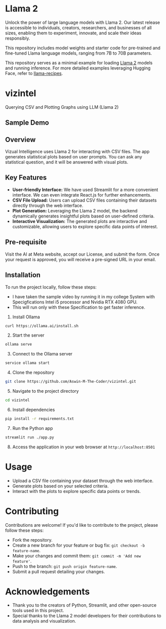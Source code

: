 # Llama 2

Unlock the power of large language models with Llama 2. Our latest release is accessible to individuals, creators, researchers, and businesses of all sizes, enabling them to experiment, innovate, and scale their ideas responsibly.

This repository includes model weights and starter code for pre-trained and fine-tuned Llama language models, ranging from 7B to 70B parameters.

This repository serves as a minimal example for loading [Llama 2](https://ai.meta.com/research/publications/llama-2-open-foundation-and-fine-tuned-chat-models/) models and running inference. For more detailed examples leveraging Hugging Face, refer to [llama-recipes](https://github.com/facebookresearch/llama-recipes/).

# vizintel

Querying CSV and Plotting Graphs using LLM (Llama 2)

## Sample Demo

## Overview

Vizual Intelligence uses Llama 2 for interacting with CSV files. The app generates statistical plots based on user prompts. You can ask any statistical question, and it will be answered with visual plots.

## Key Features

- **User-friendly Interface:** We have used Streamlit for a more convenient interface. We can even integrate React.js for further enhancements.
- **CSV File Upload:** Users can upload CSV files containing their datasets directly through the web interface.
- **Plot Generation:** Leveraging the Llama 2 model, the backend dynamically generates insightful plots based on user-defined criteria.
- **Interactive Visualization:** The generated plots are interactive and customizable, allowing users to explore specific data points of interest.

## Pre-requisite

Visit the AI at Meta website, accept our License, and submit the form. Once your request is approved, you will receive a pre-signed URL in your email.

## Installation

To run the project locally, follow these steps:

- I have taken the sample video by running it in my college System with Specigfications Intel i5 processor and Nvidia RTX 4080 GPU.
- This will run only with these Specification to get faster inference.

1. Install Ollama
```bash
curl https://ollama.ai/install.sh
```
2. Start the server
```bash
ollama serve
```
3. Connect to the Ollama server
```bash
service ollama start
```
4. Clone the repository
```bash
git clone https://github.com/Aswin-M-The-Coder/vizintel.git
```
5. Navigate to the project directory
```bash
cd vizintel
```
6. Install dependencies
```bash
pip install -r requirements.txt
```
7. Run the Python app
```bash
streamlit run ./app.py
```
8. Access the application in your web browser at `http://localhost:8501`

# Usage
- Upload a CSV file containing your dataset through the web interface.
- Generate plots based on your selected criteria.
- Interact with the plots to explore specific data points or trends.

# Contributing
Contributions are welcome! If you'd like to contribute to the project, please follow these steps:

- Fork the repository.
- Create a new branch for your feature or bug fix: `git checkout -b feature-name`.
- Make your changes and commit them: `git commit -m 'Add new feature'`.
- Push to the branch: `git push origin feature-name`.
- Submit a pull request detailing your changes.

# Acknowledgements
- Thank you to the creators of Python, Streamlit, and other open-source tools used in this project.
- Special thanks to the Llama 2 model developers for their contributions to data analysis and visualization.
